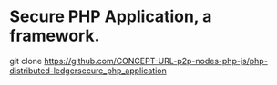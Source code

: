 # Secure PHP Application, a framework.

git clone https://github.com/CONCEPT-URL-p2p-nodes-php-js/php-distributed-ledgersecure_php_application
